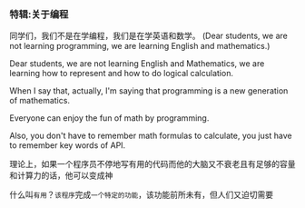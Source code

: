 ### 特辑:关于编程

同学们，我们不是在学编程，我们是在学英语和数学。
(Dear students, we are not learning programming, we are learning English and mathematics.)

Dear students, we are not learning English and Mathematics, we are learning how to represent and how to do logical calculation.

When I say that, actually, I'm saying that programming is a new generation of mathematics.

Everyone can enjoy the fun of math by programming.

Also, you don't have to remember math formulas to calculate, you just have to remember key words of API.

理论上，如果一个程序员不停地写有用的代码而他的大脑又不衰老且有足够的容量和计算力的话，他可以变成神

什么叫`有用`？`该程序`完成`一个特定的功能`，该功能前所未有，但人们又迫切需要